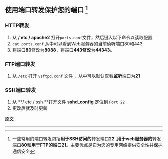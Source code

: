 ## 使用端口转发保护您的端口 [^1]

### **HTTP转发**

1. 从 **/ etc / apache2** 打开`ports.conf`文件，然后键入以下命令以读取配置
2. `cat ports.conf` 从中可以看到Web服务器的当前侦听端口80和443
3. 将端口**80**修改为**8088**，将端口**443修改**为**44343。**

### **FTP端口转发**

1. 从 `/etc` 打开 `vsftpd.conf` 文件 ，从中可以默认查看**监听**端口为**21**

### **SSH端口转发**

1.  从  **/ etc / ssh **打开文件 **sshd_config** 定位到 `Port 22 `
2. 更改后就及时更新

[原文](https://www.hackingarticles.in/secure-port-using-port-forwarding/)

---

[^1]: 一些常用的端口转发包括**用于SSH访问的**转发端口**22** ,**用于web服务器的**转发端口**80**和**用于FTP的端口21**。主要优点是它为您的专用网络提供安全性并保护通信安全